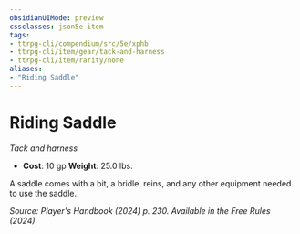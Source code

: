 ```yaml
---
obsidianUIMode: preview
cssclasses: json5e-item
tags:
- ttrpg-cli/compendium/src/5e/xphb
- ttrpg-cli/item/gear/tack-and-harness
- ttrpg-cli/item/rarity/none
aliases: 
- "Riding Saddle"
---
```

# Riding Saddle
*Tack and harness*  


- **Cost**: 10 gp
**Weight**: 25.0 lbs.

A saddle comes with a bit, a bridle, reins, and any other equipment needed to use the saddle.

*Source: Player's Handbook (2024) p. 230. Available in the Free Rules (2024)*